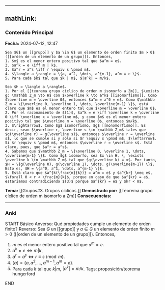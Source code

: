 
---
mathLink:
---
### Contenido Principal

**Fecha:** 2024-07-12, 12:47

```ad-theorem
Sea $G$ un [[grupo]] y $a \in G$ un elemento de orden finito $m > 0$ ([[orden de un elemento de un grupo]]). Entonces,
1. $m$ es el menor entero positivo tal que $a^m = e$.
2. $a^k = e \iff m | k$.
3. $a^r = a^s \iff r \equiv s \pmod m$.
4. $\langle a \rangle = \{a, a^2, \dots, a^{m-1}, a^m = e \}$.
5. Para cada $k$ tal que $k | m$, $|a^k| = m/k$.
```


```ad-proof
Sea $H = \langle a \rangle$.
1. Por el [[teorema grupo cíclico de orden m isomorfo a Zm]], $\exists g: \mathbb Z_m \to H$ con $\overline k \to a^k$ [[isomorfismo]]. Como $\overline m = \overline 0$, entonces $a^m = a^0 = e$. Como $\mathbb Z_m = \{\overline 0, \overline 1, \dots, \overline{m-1} \}$, está claro que $m$ es el menor entero tal que $\overline m = \overline 0$.
2. Por el razonamiento de $(1)$, $a^k = e \iff \overline k = \overline 0 \iff \overline x = \overline m$, y como $m$ es el menor entero positivo tal que $\overline m = \overline 0$, entonces $m/k$.
3. $\rightarrow$. Como $g$ isomorfismo, $g$ [[monomorfismo]]. Es decir, sean $\overline r, \overline s \in \mathbb Z_m$ tales que $g(\overline r) = g(\overline s)$, entonces $\overline r = \overline s$, lo que se cumple si y sólo si $r \equiv s \pmod m$. $\leftarrow$. Si $r \equiv s \pmod m$, entonces $\overline r = \overline s$. Está claro, pues, que $a^r = a^s$.
4. Sabemos que $\mathbb Z_m = \{\overline 0, \overline 1, \dots, \overline{m-1} \}$. Como $g$ isomorfo, sea $x \in H, \, \exists \overline k \in \mathbb Z_m$ tal que $g(\overline k) = x$. Por tanto, $H = \{g(\overline 0), g(\overline 1), \dots, g(\overline{m-1}) \}$. Esto es, $H = \{a^0, a^1, \dots, a^{m-1} \}$.
5. Está claro que $a^{k(\frac{m}{k})} = a^m = e$ y $a^{kr} \neq e$, $\forall 0 < r < \frac{m}{k}$, porque en caso de que $a^{kr} = e$, estaríamos contradiciendo $(3)$ porque $a^{kr} = e$ y $kr < m$.
```

**Tema:** [[Grupos#3. Grupos cíclicos.]]
**Demostrado por:** [[Teorema grupo cíclico de orden m isomorfo a Zm]]
**Consecuencias:**

---
### Anki

START
Básico
Anverso: Qué propiedades cumple un elemento de orden finito?
Reverso: Sea $G$ un [[grupo]] y $a \in G$ un elemento de orden finito $m > 0$ ([[orden de un elemento de un grupo]]). Entonces,
1. $m$ es el menor entero positivo tal que $a^m = e$.
2. $a^k = e \iff m | k$.
3. $a^r = a^s \iff r \equiv s \pmod m$.
4. $\langle a \rangle = \{a, a^2, \dots, a^{m-1}, a^m = e \}$.
5. Para cada $k$ tal que $k | m$, $|a^k| = m/k$.
Tags: proposición/teorema hungerford
<!--ID: 1721211802937-->
END